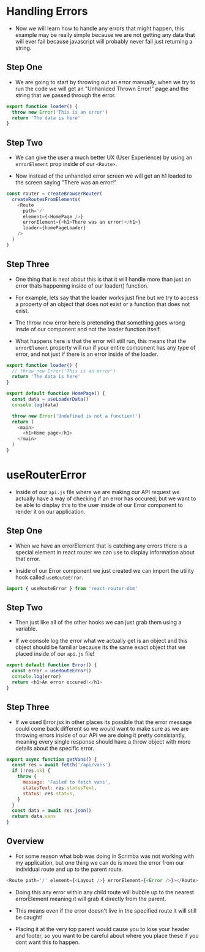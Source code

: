 # Handling Errors

- Now we will learn how to handle any errors that might happen, this example may be really simple because we are not getting any data that will ever fail because javascript will probably never fail just returning a string.

## Step One

- We are going to start by throwing out an error manually, when we try to run the code we will get an "Unhanlded Thrown Error!" page and the string that we passed through the error.

```js
export function loader() {
  throw new Error('This is an error')
  return 'The data is here'
}
```

## Step Two

- We can give the user a much better UX (User Experience) by using an `errorElement` prop inside of our `<Route>`.

- Now instead of the unhandled error screen we will get an h1 loaded to the screen saying "There was an error!"

```js
const router = createBrowserRouter(
  createRoutesFromElements(
    <Route
      path='/'
      element={<HomePage />}
      errorElement={<h1>There was an error!</h1>}
      loader={homePageLoader}
    />
  )
)
```

## Step Three

- One thing that is neat about this is that it will handle more than just an error thats happening inside of our loader() function.

- For example, lets say that the loader works just fine but we try to access a property of an object that does not exist or a function that does not exist.

- The throw new error here is pretending that something goes wrong insde of our component and not the loader function itself.

- What happens here is that the error will still run, this means that the `errorElement` property will run if your entire component has any type of error, and not just if there is an error inside of the loader.

```js
export function loader() {
  // throw new Error('This is an error')
  return 'The data is here'
}

export default function HomePage() {
  const data = useLoaderData()
  console.log(data)

  throw new Error('Undefined is not a function!')
  return (
    <main>
      <h1>Home page</h1>
    </main>
  )
}
```

# useRouterError

- Inside of our `api.js` file where we are making our API request we actually have a way of checking if an error has occured, but we want to be able to display this to the user inside of our Error component to render it on our application.

## Step One

- When we have an errorElement that is catching any errors there is a special element in react router we can use to display information about that error.

- Inside of our Error component we just created we can import the utility hook called `useRouteError`.

```js
import { useRouteError } from 'react-router-dom'
```

## Step Two

- Then just like all of the other hooks we can just grab them using a variable.

- If we console log the error what we actually get is an object and this object should be familiar because its the same exact object that we placed inside of our `api.js` file!

```js
export default function Error() {
  const error = useRouteError()
  console.log(error)
  return <h1>An error occured!</h1>
}
```

## Step Three

- If we used Error.jsx in other places its possible that the error message could come back different so we would want to make sure as we are throwing errors inside of our API we are doing it pretty consistantly, meaning every single response should have a throw object with more details about the specific error.

```js
export async function getVans() {
  const res = await fetch('/api/vans')
  if (!res.ok) {
    throw {
      message: 'Failed to fetch vans',
      statusText: res.statusText,
      status: res.status,
    }
  }
  const data = await res.json()
  return data.vans
}
```

## Overview

- For some reason what bob was doing in Scrimba was not working with my application, but one thing we can do is move the error from our individual route and up to the parent route.

```js
<Route path='/' element={<Layout />} errorElement={<Error />}></Route>
```

- Doing this any error within any child route will bubble up to the nearest errorElement meaning it will grab it directly from the parent.

- This means even if the error doesn't live in the specified route it will still be caught!

- Placing it at the very top parent would cause you to lose your header and footer, so you want to be careful about where you place these if you dont want this to happen.
